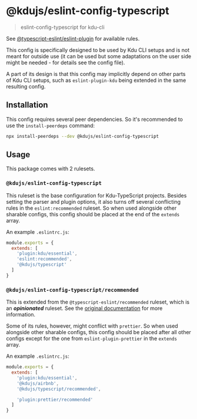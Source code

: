 # @kdujs/eslint-config-typescript

> eslint-config-typescript for kdu-cli

See [@typescript-eslint/eslint-plugin](https://typescript-eslint.io/eslint-plugin) for available rules.

This config is specifically designed to be used by Kdu CLI setups
and is not meant for outside use (it can be used but some adaptations
on the user side might be needed - for details see the config file).

A part of its design is that this config may implicitly depend on
other parts of Kdu CLI setups, such as `eslint-plugin-kdu` being
extended in the same resulting config.

## Installation

This config requires several peer dependencies. So it's recommended to use the `install-peerdeps` command:

```sh
npx install-peerdeps --dev @kdujs/eslint-config-typescript
```

## Usage

This package comes with 2 rulesets.

### `@kdujs/eslint-config-typescript`

This ruleset is the base configuration for Kdu-TypeScript projects.
Besides setting the parser and plugin options, it also turns off several conflicting rules in the `eslint:recommended` ruleset.
So when used alongside other sharable configs, this config should be placed at the end of the `extends` array.

An example `.eslintrc.js`:

```js
module.exports = {
  extends: [
    'plugin:kdu/essential',
    'eslint:recommended',
    '@kdujs/typescript'
  ]
}
```

### `@kdujs/eslint-config-typescript/recommended`

This is extended from the `@typescript-eslint/recommended` ruleset, which is an **_opinionated_** ruleset.
See the [original documentation](https://github.com/typescript-eslint/typescript-eslint/tree/master/packages/eslint-plugin/src/configs#recommended) for more information.

Some of its rules, however, might conflict with `prettier`.
So when used alongside other sharable configs, this config should be placed after all other configs except for the one from `eslint-plugin-prettier` in the `extends` array.

An example `.eslintrc.js`:

```js
module.exports = {
  extends: [
    'plugin:kdu/essential',
    '@kdujs/airbnb',
    '@kdujs/typescript/recommended',

    'plugin:prettier/recommended'
  ]
}
```
